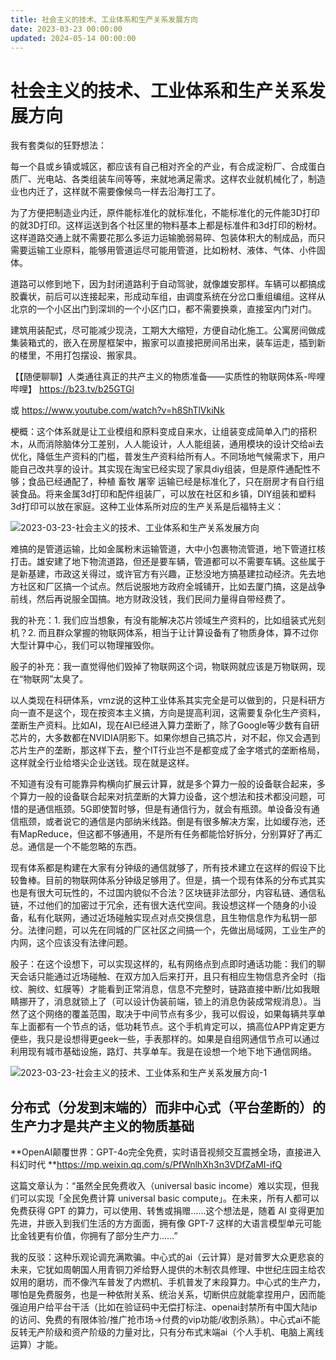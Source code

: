 ```yaml
---
title: 社会主义的技术、工业体系和生产关系发展方向
date: 2023-03-23 00:00:00
updated: 2024-05-14 00:00:00
---
```


# 社会主义的技术、工业体系和生产关系发展方向

我有套类似的狂野想法：

每一个县或乡镇或城区，都应该有自己相对齐全的产业，有合成淀粉厂、合成蛋白质厂、光电站、各类组装车间等等，来就地满足需求。这样农业就机械化了，制造业也内迁了，这样就不需要像候鸟一样去沿海打工了。

为了方便把制造业内迁，原件能标准化的就标准化，不能标准化的元件能3D打印的就3D打印。这样运送到各个社区里的物料基本上都是标准件和3d打印的粉材。这样道路交通上就不需要花那么多运力运输脆弱易碎、包装体积大的制成品，而只需要运输工业原料，能够用管道运尽可能用管道，比如粉材、液体、气体、小件固体。

道路可以修到地下，因为封闭道路利于自动驾驶，就像雄安那样。车辆可以都搞成胶囊状，前后可以连接起来，形成动车组，由调度系统在分岔口重组编组。这样从北京的一个小区出门到深圳的一个小区门口，都不需要换乘，直接室内门对门。

建筑用装配式，尽可能减少现浇，工期大大缩短，方便自动化施工。公寓房间做成集装箱式的，嵌入在房屋框架中，搬家可以直接把房间吊出来，装车运走，插到新的楼里，不用打包摆设、搬家具。

【【随便聊聊】人类通往真正的共产主义的物质准备——实质性的物联网体系-哔哩哔哩】 https://b23.tv/b25GTGl

或 https://www.youtube.com/watch?v=h8ShTlVkiNk

梗概：这个体系就是让工业模组和原料变成自来水，让组装变成简单入门的搭积木，从而消除脑体分工差别，人人能设计，人人能组装，通用模块的设计交给ai去优化，降低生产资料的门槛，普发生产资料给所有人。不同场地气候需求下，用户能自己改共享的设计。其实现在淘宝已经实现了家具diy组装，但是原件通配性不够；食品已经通配了，种植 畜牧 屠宰 运输已经是标准化了，只在厨房才有自行组装食品。将来金属3d打印和配件组装厂，可以放在社区和乡镇，DIY组装和塑料3d打印可以放在家庭。这种工业体系所对应的生产关系是后福特主义：

![2023-03-23-社会主义的技术、工业体系和生产关系发展方向](assets/2023-03-23-社会主义的技术、工业体系和生产关系发展方向.png)

难搞的是管道运输，比如金属粉末运输管道，大中小包裹物流管道，地下管道扛核打击。雄安建了地下物流道路，但还是要车辆，管道都可以不需要车辆。这些属于是新基建，市政这关得过，或许官方有兴趣，正愁没地方搞基建拉动经济。先去地方社区和厂区搞一个试点。然后说服地方政府全城铺开，比如去厦门搞，这是战争前线，然后再说服全国搞。地方财政没钱，我们民间力量得自带经费了。

我的补充：1. 我们应当想象，有没有能解决芯片领域生产资料的，比如组装式光刻机？2. 而且群众掌握的物联网体系，相当于让计算设备有了物质身体，算不过你大型计算中心，我们可以物理摧毁你。

殷子的补充：我一直觉得他们毁掉了物联网这个词，物联网就应该是万物联网，现在“物联网”太臭了。

以人类现在科研体系，vmz说的这种工业体系其实完全是可以做到的，只是科研方向一直不是这个，现在按资本主义搞，方向是提高利润，这需要复杂化生产资料，垄断生产资料。比如AI，现在AI已经进入算力垄断了，除了Google等少数有自研芯片的，大多数都在NVIDIA阴影下。如果你想自己搞芯片，对不起，你又会遇到芯片生产的垄断，那这样下去，整个IT行业岂不是都变成了金字塔式的垄断格局，这样就全行业给塔尖企业送钱。现在就是这样。

不知道有没有可能靠异构横向扩展云计算，就是多个算力一般的设备联合起来，多个算力一般的设备联合起来对抗垄断的大算力设备，这个想法和技术都没问题，可惜的是通信瓶颈。5G即使暂时够，但是有通信行为，就会有瓶颈。单设备没有通信瓶颈，或者说它的通信是内部纳米线路。倒是有很多解决方案，比如缓存池，还有MapReduce，但这都不够通用，不是所有任务都能恰好拆分，分别算好了再汇总。通信是一个不能忽略的东西。

现有体系都是构建在大家有分钟级的通信就够了，所有技术建立在这样的假设下比较鲁棒。目前的物联网体系分钟级足够用了。但是，搞一个现有体系的分布式其实也是有很大可玩性的，不过国内貌似不合法？区块链非法部分，内容私链、通信私链，不过他们的加密过于冗余，还有很大迭代空间。我设想这样一个随身的小设备，私有化联网，通过近场碰触实现点对点交换信息，且生物信息作为私钥一部分。法律问题，可以先在同城的厂区社区之间搞一个，先做出局域网，工业生产的内网，这个应该没有法律问题。

殷子：在这个设想下，可以实现这样的，私有网络点到点即时通话功能：我们的聊天会话只能通过近场碰触、在双方加入后来打开，且只有相应生物信息齐全时（指纹、腕纹、虹膜等）才能看到正常消息，信息不完整时，链路直接中断/比如我眼睛挪开了，消息就锁上了（可以设计伪装前端，锁上的消息伪装成常规消息）。当然了这个网络的覆盖范围，取决于中间节点有多少，我可以假设，如果每辆共享单车上面都有一个节点的话，低功耗节点。这个手机肯定可以，搞高位APP肯定更方便些，我只是设想得更geek一些，手表那样的。如果是自组网通信节点可以通过利用现有城市基础设施，路灯、共享单车。我是在设想一个地下地下通信网络。

![2023-03-23-社会主义的技术、工业体系和生产关系发展方向-1](assets/2023-03-23-社会主义的技术、工业体系和生产关系发展方向-1.jpeg)

## 分布式（分发到末端的）而非中心式（平台垄断的）的生产力才是共产主义的物质基础

**OpenAI颠覆世界：GPT-4o完全免费，实时语音视频交互震撼全场，直接进入科幻时代 **https://mp.weixin.qq.com/s/PfWnlhXh3n3VDfZaMI-ifQ

这篇文章认为：“虽然全民免费收入（universal basic income）难以实现，但我们可以实现「全民免费计算 universal basic compute」。在未来，所有人都可以免费获得 GPT 的算力，可以使用、转售或捐赠……这个想法是，随着 AI 变得更加先进，并嵌入到我们生活的方方面面，拥有像 GPT-7 这样的大语言模型单元可能比金钱更有价值，你拥有了部分生产力……”

我的反驳：这种乐观论调充满欺骗。中心式的ai（云计算）是对普罗大众更悲哀的未来，它犹如周朝国人用青铜刀斧给野人提供的木制农具修理、中世纪庄园主给农奴用的磨坊，而不像汽车普发了内燃机、手机普发了末段算力。中心式的生产力，哪怕是免费服务，也是一种依附关系、统治关系，切断供应就能拿捏用户，因而能强迫用户给平台干活（比如在验证码中无偿打标注、openai封禁所有中国大陆ip的访问、免费的有限体验/推广抢市场→付费的vip功能/收割杀熟）。中心式ai不能反转无产阶级和资产阶级的力量对比，只有分布式末端ai（个人手机、电脑上离线运算）才能。
